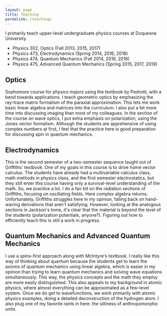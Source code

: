 ```yaml
---
layout: page
title: Teaching
permalink: /teaching/
---
```


I primarily teach upper-level undergraduate physics courses at Duquesne University.

* Physics 302, Optics (Fall 2013, 2015, 2017)
* Physics 473, Electrodynamics (Spring 2014, 2016, 2018)
* Physics 474, Quantum Mechanics (Fall 2014, 2016, 2018)
* Physics 475, Advanced Quantum Mechanics (Spring 2015, 2017, 2019)

## Optics
Sophomore course for physics majors using the textbook by Pedrotti, with a bend towards applications.  I teach geometric optics by emphasizing the ray-trace matrix formalism of the paraxial approximation.  This lets me work basic linear algebra and matrices into the curriculum.  I also put a bit more time into discussing imaging than most of my colleagues.  In the section of the course on wave optics, I put extra emphasis on polarization, using the Jones vector formalism.  Although the students are apprehensive of using complex numbers at first, I feel that the practice here is good preparation for discussing spin in quantum mechanics.

## Electrodynamics
This is the second semester of a two-semester sequence taught out of Griffiths' textbook.  One of my goals in this course is to drive home vector calculus.  The students have already had a multivariable calculus class, math methods in physics class, and the first semester electrostatics, but they still enter this course having only a survival-level understanding of the math.  So, we practice a lot.  I do a fair bit on the radiation sections of Griffiths, focusing on oscillating fields.  Here complex algebra returns.  Unfortunately, Griffiths struggles here in my opinion, falling back on hand-waving derivations that aren't satisfying.  However, looking at the analogous sections in Jackson's tome, it's clear that the material is beyond the level of the students (polarization potentials, anyone?).  Figuring out how to efficiently teach this is still a work in progress.

## Quantum Mechanics and Advanced Quantum Mechanics
I use a spins-first approach along with McIntyre's textbook.  I really like this way of thinking about quantum because the students get to learn the axioms of quantum mechanics using linear algebra, which is easier in my opinion than trying to learn quantum mechanics and solving wave equations simultaneously.  This way, the physics concepts and the math they employ are more easily distinguished.  This also appeals to my background in atomic physics, where almost everything can be approximated as a few-level system.  Once we do get to wavefunctions, we work primarily with atomic physics examples, doing a detailed deconstruction of the hydrogen atom.  I also plug one of my favorite rants in here: the silliness of anthropomorphic units.
